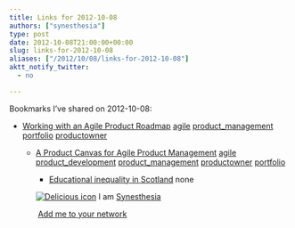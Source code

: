 ```yaml
---
title: Links for 2012-10-08
authors: ["synesthesia"]
type: post
date: 2012-10-08T21:00:00+00:00
slug: links-for-2012-10-08 
aliases: ["/2012/10/08/links-for-2012-10-08"]
aktt_notify_twitter:
  - no

---
```

Bookmarks I&#8217;ve shared on 2012-10-08:

  * [Working with an Agile Product Roadmap][1] 
    [agile][2] [product_management][3] [portfolio][4] [productowner][5] </li> 
    
      * [A Product Canvas for Agile Product Management][6] 
        [agile][2] [product_development][7] [product_management][3] [productowner][5] [portfolio][4] </li> 
        
          * [Educational inequality in Scotland][8] 
            none</li> </ul> 
            
            <p class="deliciouslink">
              <a href="https://del.icio.us/synesthesia" title="See all my bookmarks on del.icio.us"><img src="https://www.synesthesia.co.uk/images/deliciousicon.jpg" alt="Delicious icon" /></a>&nbsp;I am <a href="https://del.icio.us/synesthesia" title="See all my bookmarks on del.icio.us">Synesthesia</a>
            </p>
            
            <p class="deliciouslink">
              <a href="https://del.icio.us/network?add=synesthesia" title="Add me to your del.icio.us network"><img src="https://www.synesthesia.co.uk/images/add.gif" alt="" /></a>&nbsp;<a href="https://del.icio.us/network?add=synesthesia" title="Add me to your del.icio.us network">Add me to your network</a>
            </p>

 [1]: https://www.romanpichler.com/blog/product-planning/agile-product-roadmap/
 [2]: https://www.delicious.com/synesthesia/agile
 [3]: https://www.delicious.com/synesthesia/product_management
 [4]: https://www.delicious.com/synesthesia/portfolio
 [5]: https://www.delicious.com/synesthesia/productowner
 [6]: https://www.romanpichler.com/blog/agile-product-innovation/the-product-canvas/
 [7]: https://www.delicious.com/synesthesia/product_development
 [8]: https://m.guardian.co.uk/news/datablog/2012/oct/05/educational-inequality-scotland-data?cat=news